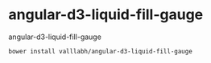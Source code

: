 # angular-d3-liquid-fill-gauge
angular-d3-liquid-fill-gauge

`bower install valllabh/angular-d3-liquid-fill-gauge`
